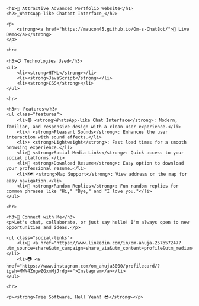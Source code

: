 
<body>

    <h1>💼 Attractive Advanced Portfolio Website</h1>
    <h2>_WhatsApp-like Chatbot Interface_</h2>

    <p>
        <strong><a href="https://maucon45.github.io/Om-s-ChatBot/">🔗 Live Demo</a></strong>
    </p>

    <hr>

    <h3>📋 Technologies Used</h3>
    <ul>
        <li><strong>HTML</strong></li>
        <li><strong>JavaScript</strong></li>
        <li><strong>CSS</strong></li>
    </ul>

    <hr>

    <h3>✨ Features</h3>
    <ul class="features">
        <li>🟢 <strong>WhatsApp-like Chat Interface</strong>: Modern, familiar, and responsive design with a clean user experience.</li>
        <li>🎶 <strong>Pleasant Sounds</strong>: Enhances the user interaction with sound effects.</li>
        <li>⚡ <strong>Lightweight</strong>: Fast load times for a smooth browsing experience.</li>
        <li>🔗 <strong>Social Media Links</strong>: Quick access to your social platforms.</li>
        <li>📄 <strong>Download Resume</strong>: Easy option to download your professional resume.</li>
        <li>🗺️ <strong>Map Support</strong>: View address on the map for easy navigation.</li>
        <li>🤖 <strong>Random Replies</strong>: Fun random replies for common phrases like "Hi," "Bye," and "I love you."</li>
    </ul>

    <hr>

    <h3>💬 Connect with Me</h3>
    <p>Let's chat, collaborate, or just say hello! I'm always open to new opportunities and ideas.</p>

    <ul class="social-links">
        <li>💼 <a href="https://www.linkedin.com/in/om-ahuja-257b57247?utm_source=share&utm_campaign=share_via&utm_content=profile&utm_medium=android_app">LinkedIn</a></li>
        <li>📷 <a href="https://www.instagram.com/om_ahuja3000/profilecard/?igsh=MWN4ZngwZGxmMjJrdg==">Instagram</a></li>
    </ul>

    <hr>

    <p><strong>Free Software, Hell Yeah! 😎</strong></p>

</body>
